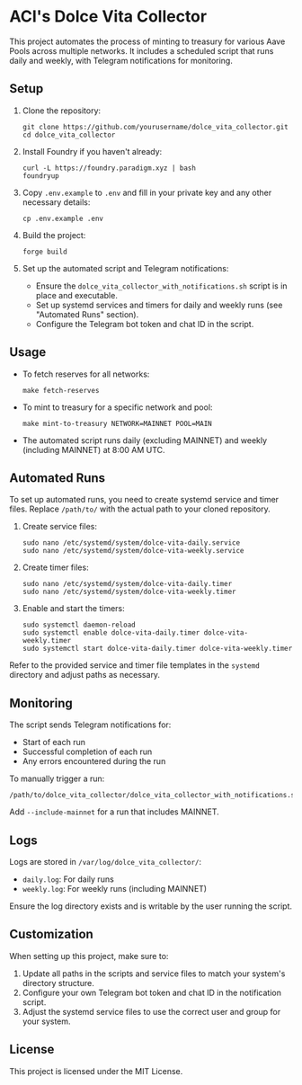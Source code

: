 # ACI's Dolce Vita Collector

This project automates the process of minting to treasury for various Aave Pools across multiple networks. It includes a scheduled script that runs daily and weekly, with Telegram notifications for monitoring.

## Setup

1. Clone the repository:
   ```
   git clone https://github.com/yourusername/dolce_vita_collector.git
   cd dolce_vita_collector
   ```

2. Install Foundry if you haven't already:
   ```
   curl -L https://foundry.paradigm.xyz | bash
   foundryup
   ```

3. Copy `.env.example` to `.env` and fill in your private key and any other necessary details:
   ```
   cp .env.example .env
   ```

4. Build the project:
   ```
   forge build
   ```

5. Set up the automated script and Telegram notifications:
   - Ensure the `dolce_vita_collector_with_notifications.sh` script is in place and executable.
   - Set up systemd services and timers for daily and weekly runs (see "Automated Runs" section).
   - Configure the Telegram bot token and chat ID in the script.

## Usage

- To fetch reserves for all networks:
  ```
  make fetch-reserves
  ```

- To mint to treasury for a specific network and pool:
  ```
  make mint-to-treasury NETWORK=MAINNET POOL=MAIN
  ```

- The automated script runs daily (excluding MAINNET) and weekly (including MAINNET) at 8:00 AM UTC.

## Automated Runs

To set up automated runs, you need to create systemd service and timer files. Replace `/path/to/` with the actual path to your cloned repository.

1. Create service files:
   ```
   sudo nano /etc/systemd/system/dolce-vita-daily.service
   sudo nano /etc/systemd/system/dolce-vita-weekly.service
   ```

2. Create timer files:
   ```
   sudo nano /etc/systemd/system/dolce-vita-daily.timer
   sudo nano /etc/systemd/system/dolce-vita-weekly.timer
   ```

3. Enable and start the timers:
   ```
   sudo systemctl daemon-reload
   sudo systemctl enable dolce-vita-daily.timer dolce-vita-weekly.timer
   sudo systemctl start dolce-vita-daily.timer dolce-vita-weekly.timer
   ```

Refer to the provided service and timer file templates in the `systemd` directory and adjust paths as necessary.

## Monitoring

The script sends Telegram notifications for:
- Start of each run
- Successful completion of each run
- Any errors encountered during the run

To manually trigger a run:
```
/path/to/dolce_vita_collector/dolce_vita_collector_with_notifications.sh
```

Add `--include-mainnet` for a run that includes MAINNET.

## Logs

Logs are stored in `/var/log/dolce_vita_collector/`:
- `daily.log`: For daily runs
- `weekly.log`: For weekly runs (including MAINNET)

Ensure the log directory exists and is writable by the user running the script.

## Customization

When setting up this project, make sure to:
1. Update all paths in the scripts and service files to match your system's directory structure.
2. Configure your own Telegram bot token and chat ID in the notification script.
3. Adjust the systemd service files to use the correct user and group for your system.

## License

This project is licensed under the MIT License.